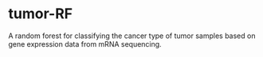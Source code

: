 # tumor-RF
A random forest for classifying the cancer type of tumor samples based on gene expression data from mRNA sequencing.

